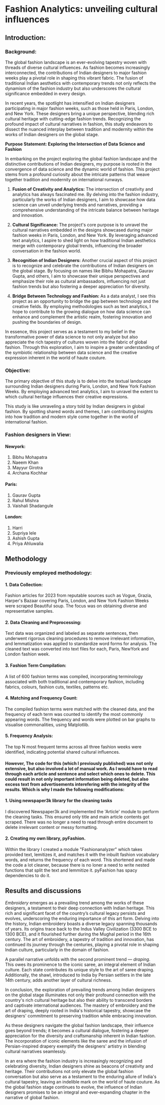 # Fashion Analytics: unveiling cultural influences
## Introduction:

### Background:
The global fashion landscape is an ever-evolving tapestry woven with threads of diverse cultural influences. As fashion becomes increasingly interconnected, the contributions of Indian designers to major fashion weeks play a pivotal role in shaping this vibrant fabric. The fusion of traditional Indian aesthetics with contemporary trends not only reflects the dynamism of the fashion industry but also underscores the cultural significance embedded in every design.

In recent years, the spotlight has intensified on Indian designers participating in major fashion weeks, such as those held in Paris, London, and New York. These designers bring a unique perspective, blending rich cultural heritage with cutting-edge fashion trends. Recognizing the profound impact of cultural narratives in fashion, this study endeavors to dissect the nuanced interplay between tradition and modernity within the works of Indian designers on the global stage.


**Purpose Statement: Exploring the Intersection of Data Science and Fashion**

In embarking on the project exploring the global fashion landscape and the distinctive contributions of Indian designers, my purpose is rooted in the convergence of data science and the dynamic world of fashion. This project stems from a profound curiosity about the intricate patterns that weave together tradition and modernity on international runways.

1. **Fusion of Creativity and Analytics:** The intersection of creativity and analytics has always fascinated me. By delving into the fashion industry, particularly the works of Indian designers, I aim to showcase how data science can unveil underlying trends and narratives, providing a comprehensive understanding of the intricate balance between heritage and innovation.

2. **Cultural Significance:** The project's core purpose is to unravel the cultural narratives embedded in the designs showcased during major fashion weeks in Paris, London, and New York. By leveraging advanced text analytics, I aspire to shed light on how traditional Indian aesthetics merge with contemporary global trends, influencing the broader conversation in the fashion world.

3. **Recognition of Indian Designers:** Another crucial aspect of this project is to recognize and celebrate the contributions of Indian designers on the global stage. By focusing on names like Bibhu Mohapatra, Gaurav Gupta, and others, I aim to showcase their unique perspectives and emphasize their role as cultural ambassadors, influencing not just fashion trends but also fostering a deeper appreciation for diversity.

4. **Bridge Between Technology and Fashion:** As a data analyst, I see this project as an opportunity to bridge the gap between technology and the creative fields. By employing methodologies such as text analytics, I hope to contribute to the growing dialogue on how data science can enhance and complement the artistic realm, fostering innovation and pushing the boundaries of design.

In essence, this project serves as a testament to my belief in the transformative power of data science to not only analyze but also appreciate the rich tapestry of cultures woven into the fabric of global fashion. Through this exploration, I aim to inspire a greater understanding of the symbiotic relationship between data science and the creative expression inherent in the world of haute couture.

### Objective:
The primary objective of this study is to delve into the textual landscape surrounding Indian designers during Paris, London, and New York Fashion Weeks. By employing advanced text analytics, I aim to unravel the extent to which cultural heritage influences their creative expressions.

This study is like unraveling a story told by Indian designers in global fashion. By spotting shared words and themes, I am contributing insights into how tradition and modern style come together in the world of international fashion.

### Fashion designers in View:
#### Newyork:

1. Bibhu Mohapatra
2. Naeem Khan
3. Mayyur Girotra
4. Archana Kochhar

#### Paris:

1. Gaurav Gupta
2. Rahul Mishra
3. Vaishali Shadangule

#### London:

1. Harri
2. Supriya lele
3. Ashish Gupta
4. Priya Ahluwalia


## Methodology

### Previously employed methodology:

#### 1. Data Collection:
Fashion articles for 2023 from reputable sources such as Vogue, Grazia, Harper's Bazaar covering Paris, London, and New York Fashion Weeks were scraped Beautiful soup. The focus was on obtaining diverse and representative samples.

#### 2. Data Cleaning and Preprocessing:
Text data was organized and labeled as separate sentences, then underwent rigorous cleaning procedures to remove irrelevant information, and lemmatization was applied to standardize word forms for analysis. The cleaned text was converted into text files for each, Paris, NewYork and London fashion week.

#### 3. Fashion Term Compilation:
A list of 600 fashion terms was compiled, incorporating terminology associated with both traditional and contemporary fashion, including fabrics, colours, fashion cuts, textiles, patterns etc.

#### 4. Matching and Frequency Count:
The compiled fashion terms were matched with the cleaned data, and the frequency of each term was counted to identify the most commonly appearing words.
The frequency and words were plotted on bar graphs to visualise commonalities, using Matplotlib.

#### 5. Frequency Analysis:
The top N most frequent terms across all three fashion weeks were identified, indicating potential shared cultural influences.

#### However, The code for this (which I previously published) was not only extensive, but also involved a lot of manual work. As I would have to read through each article and sentence and select which ones to delete. This could result in not only important information being deleted, but also excess text from advertisements interefering with the integrity of the results. Which is why I made the following modifications:

#### 1. Using newspaper3k library for the cleaning tasks

I discovered Newspaper3k and implemented the 'Article' module to perform the cleaning tasks. This ensured only title and main article contents got scraped. There was no longer a need to read through entire document to delete irrelevant content or messy formatting. 


#### 2. Creating my own library, pyFashion.

Within the library I created a module "Fashionanalyzer" which takes provided text, lemitizes it, and matches it with the inbuilt fashion vocabulary words, and returns the frequency of each word. This shortened and made the code a lot cleaner, because there is no loner a need to write nested functions that split the text and lemmitize it. pyFashion has spacy dependencies to do it. 



## Results and discussions

*Embroidery* emerges as a prevailing trend among the works of these designers, a testament to their deep connection with Indian heritage. This rich and significant facet of the country’s cultural legacy persists and evolves, underscoring the enduring importance of this art form. Delving into the history, Indian embroidery boasts a diverse legacy spanning thousands of years. Its origins trace back to the Indus Valley Civilization (3300 BCE to 1300 BCE), and it flourished further during the Mughal period in the 16th century. The art of embroidery, a tapestry of tradition and innovation, has continued its journey through the centuries, playing a pivotal role in shaping Indian culture, particularly in the domain of fashion.

A parallel narrative unfolds with the second prominent trend — *draping*. This owes its prominence to the iconic saree, an integral element of Indian culture. Each state contributes its unique style to the art of saree draping. Additionally, the shawl, introduced to India by Persian settlers in the late 14th century, adds another layer of cultural richness.

In conclusion, the exploration of prevailing trends among Indian designers on the global stage illuminates not only their profound connection with the country's rich cultural heritage but also their ability to transcend borders and captivate international audiences. The mastery of embroidery and the art of draping, deeply rooted in India's historical tapestry, showcase the designers' commitment to preserving tradition while embracing innovation.

As these designers navigate the global fashion landscape, their influence goes beyond trends; it becomes a cultural dialogue, fostering a deeper appreciation for the diversity and craftsmanship inherent in Indian fashion. The incorporation of iconic elements like the saree and the infusion of Persian-inspired drapery exemplify the designers' artistry in blending cultural narratives seamlessly.

In an era where the fashion industry is increasingly recognizing and celebrating diversity, Indian designers shine as beacons of creativity and heritage. Their contributions not only elevate the global fashion conversation but also serve as a testament to the enduring allure of India's cultural tapestry, leaving an indelible mark on the world of haute couture. As the global fashion stage continues to evolve, the influence of Indian designers promises to be an integral and ever-expanding chapter in the narrative of global fashion.
